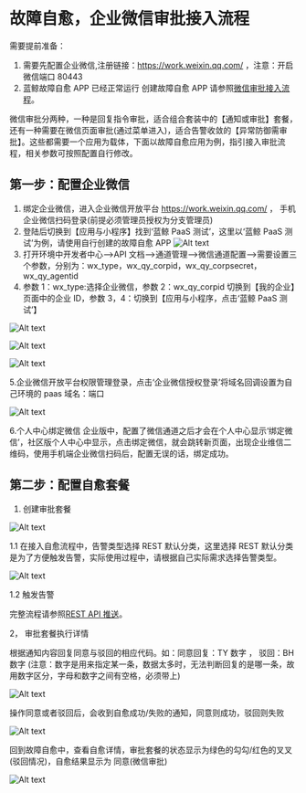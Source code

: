 # 故障自愈，企业微信审批接入流程

需要提前准备：

1. 需要先配置企业微信,注册链接：https://work.weixin.qq.com/ ，注意：开启微信端口 80443
2. 蓝鲸故障自愈 APP 已经正常运行 创建故障自愈 APP 请参照[微信审批接入流程](https://docs.bk.tencent.com/product_white_paper/fta/Advanced_Features/WeChat_approval_access_process.html)。

微信审批分两种，一种是回复指令审批，适合组合套装中的【通知或审批】套餐，还有一种需要在微信页面审批(通过菜单进入)，适合告警收敛的【异常防御需审批】。这些都需要一个应用为载体，下面以故障自愈应用为例，指引接入审批流程，相关参数可按照配置自行修改。

## 第一步：配置企业微信
1. 绑定企业微信，进入企业微信开放平台 https://work.weixin.qq.com/ ，
   手机企业微信扫码登录(前提必须管理员授权为分支管理员)
2. 登陆后切换到【应用与小程序】找到‘蓝鲸 PaaS 测试’，这里以‘蓝鲸 PaaS 测试’为例，请使用自行创建的故障自愈 APP
![Alt text](../assets/20181211001.png)
3. 打开环境中开发者中心-->API 文档-->通道管理-->微信通道配置-->需要设置三个参数，分别为：wx_type，wx_qy_corpid，wx_qy_corpsecret，wx_qy_agentid
4. 参数 1：wx_type:选择企业微信，参数 2：wx_qy_corpid 切换到【我的企业】页面中的企业 ID，参数 3，4：切换到【应用与小程序，点击‘蓝鲸 PaaS 测试’】

![Alt text](../assets/20181211002.png)

![Alt text](../assets/20181211003.png)

![Alt text](../assets/20181211004.png)

5.企业微信开放平台权限管理登录，点击‘企业微信授权登录’将域名回调设置为自己环境的 paas 域名：端口

![Alt text](../assets/20181211005.png)

6.个人中心绑定微信
企业版中，配置了微信通道之后才会在个人中心显示‘绑定微信’，社区版个人中心中显示，点击绑定微信，就会跳转新页面，出现企业维信二维码，使用手机端企业微信扫码后，配置无误的话，绑定成功。

## 第二步：配置自愈套餐

1.	创建审批套餐

![Alt text](../assets/20181211121143.png)

1.1	在接入自愈流程中，告警类型选择 REST 默认分类，这里选择 REST 默认分类是为了方便触发告警，实际使用过程中，请根据自己实际需求选择告警类型。

![Alt text](../assets/20181211123915.png)

1.2	触发告警

完整流程请参照[REST API 推送](https://docs.bk.tencent.com/product_white_paper/fta/Getting_Started/Integrated_RestAPI_Push.html)。

2， 审批套餐执行详情

根据通知内容回复同意与驳回的相应代码。如：同意回复：TY 数字 ， 驳回：BH 数字 (注意：数字是用来指定某一条，数据太多时，无法判断回复的是哪一条，故用数字区分，字母和数字之间有空格，必须带上)

![Alt text](../assets/20181211006.png)

操作同意或者驳回后，会收到自愈成功/失败的通知，同意则成功，驳回则失败

![Alt text](../assets/20181211007.png)

回到故障自愈中，查看自愈详情，审批套餐的状态显示为绿色的勾勾/红色的叉叉(驳回情况)，自愈结果显示为 同意(微信审批)

![Alt text](../assets/201812112115.png)

